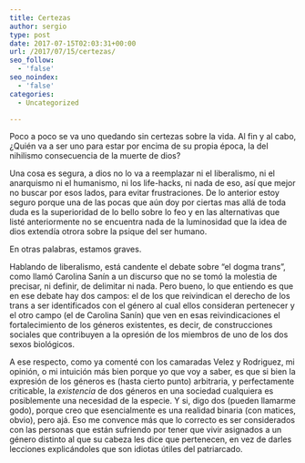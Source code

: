 ```yaml
---
title: Certezas
author: sergio
type: post
date: 2017-07-15T02:03:31+00:00
url: /2017/07/15/certezas/
seo_follow:
  - 'false'
seo_noindex:
  - 'false'
categories:
  - Uncategorized

---
```

Poco a poco se va uno quedando sin certezas sobre la vida. Al fin y al cabo, <span class="_Tgc">¿Q</span>uién va a ser uno para estar por encima de su propia época, la del nihilismo consecuencia de la muerte de dios?

Una cosa es segura, a dios no lo va a reemplazar ni el liberalismo, ni el anarquismo ni el humanismo, ni los life-hacks, ni nada de eso, así que mejor no buscar por esos lados, para evitar frustraciones. De lo anterior estoy seguro porque una de las pocas que aún doy por ciertas mas allá de toda duda es la superioridad de lo bello sobre lo feo y en las alternativas que listé anteriormente no se encuentra nada de la luminosidad que la idea de dios extendía otrora sobre la psique del ser humano.

En otras palabras, estamos graves.

Hablando de liberalismo, está candente el debate sobre &#8220;el dogma trans&#8221;, como llamó Carolina Sanín a un discurso que no se tomó la molestia de precisar, ni definir, de delimitar ni nada. Pero bueno, lo que entiendo es que en ese debate hay dos campos: el de los que reivindican el derecho de los trans a ser identificados con el género al cual ellos consideran pertenecer y el otro campo (el de Carolina Sanín) que ven en esas reivindicaciones el fortalecimiento de los géneros existentes, es decir, de construcciones sociales que contribuyen a la opresión de los miembros de uno de los dos sexos biológicos.

A ese respecto, como ya comenté con los camaradas Velez y Rodriguez, mi opinión, o mi intuición más bien porque yo que voy a saber, es que si bien la expresión de los géneros es (hasta cierto punto) arbitraria, y perfectamente criticable, la _existencia_ de dos géneros en una sociedad cualquiera es posiblemente una necesidad de la especie. Y si, digo dos (pueden llamarme godo), porque creo que esencialmente es una realidad binaria (con matices, obvio), pero ajá. Eso me convence más que lo correcto es ser considerados con las personas que están sufriendo por tener que vivir asignados a un género distinto al que su cabeza les dice que pertenecen, en vez de darles lecciones explicándoles que son idiotas útiles del patriarcado.